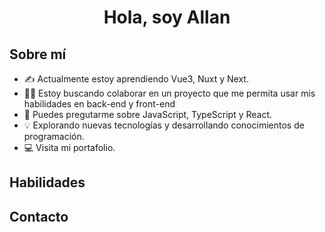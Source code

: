 <h1 align="center">Hola, soy Allan</h1>

<h2>Sobre mí</h2>

*  ✍️ Actualmente estoy aprendiendo Vue3, Nuxt y Next.
*  🙋‍♂️ Estoy buscando colaborar en un proyecto que me permita usar mis habilidades en back-end y front-end
* 💬 Puedes pregutarme sobre JavaScript, TypeScript y React.
* 💡 Explorando nuevas tecnologías y desarrollando conocimientos de programación.
* 💻 Visita mi portafolio.
<h2>Habilidades</h2>
     

<h2>Contacto</h2>
<!--
**im-allan/im-allan** is a ✨ _special_ ✨ repository because its `README.md` (this file) appears on your GitHub profile.

Here are some ideas to get you started:

- 🔭 I’m currently working on ...
- 🌱 I’m currently learning ...
- 👯 I’m looking to collaborate on ...
- 🤔 I’m looking for help with ...
- 💬 Ask me about ...
- 📫 How to reach me: ...
- 😄 Pronouns: ...
- ⚡ Fun fact: ...
-->
